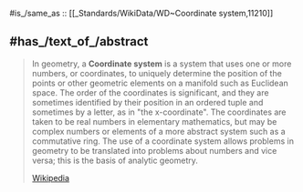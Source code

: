 ﻿---
has_id_wikidata: Q11210
aliases:
- "Coordinate system"
- Coordinate-system
has_characteristic:
- "[[_Standards/WikiData/WD~coordinate axis,1783819]]"
- "[[_Standards/WikiData/WD~coordinate origin,40735]]"
has_part_s_of_the_class: '[[_Standards/WikiData/WD~coordinate,3250736]]'
different_from:
- '[[_Standards/WikiData/WD~coordinate,3250736]]'
- '[[_Standards/WikiData/WD~Q4291876,4291876]]'
instance_of: "[[_Standards/WikiData/WD~abstract entity,7048977]]"
maintained_by_WikiProject: "[[_Standards/WikiData/WD~WikiProject Mathematics,8487137]]"
described_by_source: "[[_Standards/WikiData/WD~Armenian Soviet Encyclopedia, vol. 5,124737632]]"
spoken_text_audio: "http://commons.wikimedia.org/wiki/Special:FilePath/Hy-%D4%BF%D5%B8%D5%B8%D6%80%D5%A4%D5%AB%D5%B6%D5%A1%D5%BF%D5%A1%D5%B5%D5%AB%D5%B6%20%D5%B0%D5%A1%D5%B4%D5%A1%D5%AF%D5%A1%D6%80%D5%A3%20%28Coordinate%20systems%29.ogg"
image: "http://commons.wikimedia.org/wiki/Special:FilePath/Coordinate-system-in-mirror.svg"
Commons_category: "Coordinate systems"
Krugosvet_article: geografiya/koordinaty
---

#is_/same_as :: [[_Standards/WikiData/WD~Coordinate system,11210]]  


## #has_/text_of_/abstract 

> In geometry, a **Coordinate system** is a system that uses one or more numbers, or coordinates, to uniquely determine the position of the points or other geometric elements on a manifold such as Euclidean space. The order of the coordinates is significant, and they are sometimes identified by their position in an ordered tuple and sometimes by a letter, as in "the x-coordinate". The coordinates are taken to be real numbers in elementary mathematics, but may be complex numbers or elements of a more abstract system such as a commutative ring. The use of a coordinate system allows problems in geometry to be translated into problems about numbers and vice versa; this is the basis of analytic geometry.
>
> [Wikipedia](https://en.wikipedia.org/wiki/Coordinate%20system)



